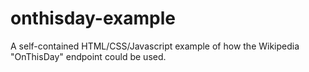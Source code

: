 # onthisday-example
A self-contained HTML/CSS/Javascript example of how the Wikipedia "OnThisDay" endpoint could be used.
